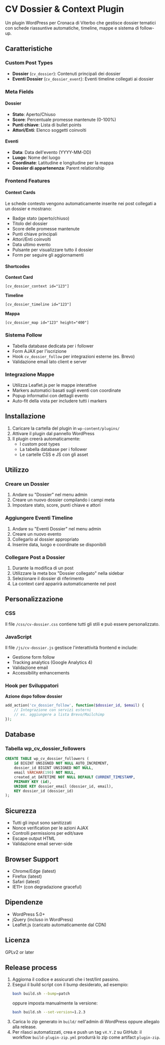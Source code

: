 # CV Dossier & Context Plugin

Un plugin WordPress per Cronaca di Viterbo che gestisce dossier tematici con schede riassuntive automatiche, timeline, mappe e sistema di follow-up.

## Caratteristiche

### Custom Post Types
- **Dossier** (`cv_dossier`): Contenuti principali dei dossier
- **Eventi Dossier** (`cv_dossier_event`): Eventi timeline collegati ai dossier

### Meta Fields
#### Dossier
- **Stato**: Aperto/Chiuso
- **Score**: Percentuale promesse mantenute (0-100%)
- **Punti chiave**: Lista di bullet points
- **Attori/Enti**: Elenco soggetti coinvolti

#### Eventi
- **Data**: Data dell'evento (YYYY-MM-DD)
- **Luogo**: Nome del luogo
- **Coordinate**: Latitudine e longitudine per la mappa
- **Dossier di appartenenza**: Parent relationship

### Frontend Features

#### Context Cards
Le schede contesto vengono automaticamente inserite nei post collegati a un dossier e mostrano:
- Badge stato (aperto/chiuso)
- Titolo del dossier
- Score delle promesse mantenute
- Punti chiave principali
- Attori/Enti coinvolti
- Data ultimo evento
- Pulsante per visualizzare tutto il dossier
- Form per seguire gli aggiornamenti

#### Shortcodes

**Context Card**
```
[cv_dossier_context id="123"]
```

**Timeline**
```
[cv_dossier_timeline id="123"]
```

**Mappa**
```
[cv_dossier_map id="123" height="400"]
```

### Sistema Follow
- Tabella database dedicata per i follower
- Form AJAX per l'iscrizione
- Hook `cv_dossier_follow` per integrazioni esterne (es. Brevo)
- Validazione email lato client e server

### Integrazione Mappe
- Utilizza Leaflet.js per le mappe interattive
- Markers automatici basati sugli eventi con coordinate
- Popup informativi con dettagli evento
- Auto-fit della vista per includere tutti i markers

## Installazione

1. Caricare la cartella del plugin in `wp-content/plugins/`
2. Attivare il plugin dal pannello WordPress
3. Il plugin creerà automaticamente:
   - I custom post types
   - La tabella database per i follower
   - Le cartelle CSS e JS con gli asset

## Utilizzo

### Creare un Dossier
1. Andare su "Dossier" nel menu admin
2. Creare un nuovo dossier compilando i campi meta
3. Impostare stato, score, punti chiave e attori

### Aggiungere Eventi Timeline
1. Andare su "Eventi Dossier" nel menu admin
2. Creare un nuovo evento
3. Collegarlo al dossier appropriato
4. Inserire data, luogo e coordinate se disponibili

### Collegare Post a Dossier
1. Durante la modifica di un post
2. Utilizzare la meta box "Dossier collegato" nella sidebar
3. Selezionare il dossier di riferimento
4. La context card apparirà automaticamente nel post

## Personalizzazione

### CSS
Il file `/css/cv-dossier.css` contiene tutti gli stili e può essere personalizzato.

### JavaScript
Il file `/js/cv-dossier.js` gestisce l'interattività frontend e include:
- Gestione form follow
- Tracking analytics (Google Analytics 4)
- Validazione email
- Accessibility enhancements

### Hook per Sviluppatori

**Azione dopo follow dossier**
```php
add_action('cv_dossier_follow', function($dossier_id, $email) {
    // Integrazione con servizi esterni
    // es. aggiungere a lista Brevo/Mailchimp
});
```

## Database

### Tabella wp_cv_dossier_followers
```sql
CREATE TABLE wp_cv_dossier_followers (
    id BIGINT UNSIGNED NOT NULL AUTO_INCREMENT,
    dossier_id BIGINT UNSIGNED NOT NULL,
    email VARCHAR(190) NOT NULL,
    created_at DATETIME NOT NULL DEFAULT CURRENT_TIMESTAMP,
    PRIMARY KEY (id),
    UNIQUE KEY dossier_email (dossier_id, email),
    KEY dossier_id (dossier_id)
);
```

## Sicurezza

- Tutti gli input sono sanitizzati
- Nonce verification per le azioni AJAX
- Controlli permissions per edit/save
- Escape output HTML
- Validazione email server-side

## Browser Support

- Chrome/Edge (latest)
- Firefox (latest)  
- Safari (latest)
- IE11+ (con degradazione graceful)

## Dipendenze

- WordPress 5.0+
- jQuery (incluso in WordPress)
- Leaflet.js (caricato automaticamente dal CDN)

## Licenza

GPLv2 or later
## Release process

1. Aggiorna il codice e assicurati che i test/lint passino.
2. Esegui il build script con il bump desiderato, ad esempio:
   ```bash
   bash build.sh --bump=patch
   ```
   oppure imposta manualmente la versione:
   ```bash
   bash build.sh --set-version=1.2.3
   ```
3. Carica lo zip generato in `build/` nell'admin di WordPress oppure allegalo alla release.
4. Per rilasci automatizzati, crea e push un tag `vX.Y.Z` su GitHub: il workflow `build-plugin-zip.yml` produrrà lo zip come artifact `plugin-zip`.
